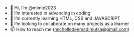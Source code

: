 - 👋 Hi, I’m @mimie2023
- 👀 I’m interested in advancing in coding
- 🌱 I’m currently learning HTML, CSS and JAVASCRIPT
- 💞️ I’m looking to collaborate on many projects as a learner
- 📫 How to reach me (michelledeemadimutsa@gmail.com)

<!---
mimie2023/mimie2023 is a ✨ special ✨ repository because its `README.md` (this file) appears on your GitHub profile.
You can click the Preview link to take a look at your changes.
--->
